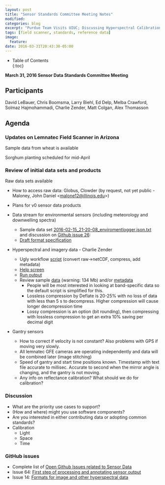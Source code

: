 ```yaml
---
layout: post
title: "Sensor Standards Committee Meeting Notes"
modified:
categories: blog
excerpt: "Purdue Team Visits UIUC; Discussing Hyperspectral Calibration"
tags: [field scanner, standards, reference data]
image:
  feature:
date: 2016-03-31T20:43:38-05:00
---
```



* Table of Contents                                                                                 
{:toc}

**March 31, 2016 Sensor Data Standards Committee Meeting**

## Participants

David LeBauer, Chris Boomsma, Larry Biehl, Ed Delp, Melba Crawford, Solmaz Hajmohammadi, Charlie Zender, Matt Colgan, Alex Thomasson

## Agenda

### Updates on Lemnatec Field Scanner in Arizona

Sample data from wheat is available

Sorghum planting scheduled for mid-April

### Review of initial data sets and products

Raw data sets available

- How to access raw data: Globus, Clowder (by request, not yet public - Maloney, John Daniel &lt;malone12@illinois.edu&gt;)
- Plans for v0 sensor data products

- Data stream for environmental sensors (including meteorology and downwelling spectra)
  - Sample data set   [2016-02-15\_21-20-08\_enviromentlogger.json.txt](https://github.com/terraref/reference-data/files/178402/2016-02-15_21-20-08_enviromentlogger.json.txt) and discussion on [Github issue 26](https://github.com/terraref/reference-data/issues/26):
  - [Draft format specification](https://github.com/terraref/documentation/blob/master/environmental_data.md)
- Hyperspectral and imagery data - Charlie Zender
  - Ugly workflow [script](https://github.com/terraref/computing-pipeline/tree/master/scripts/hyperspectral/terraref.sh) (convert raw-&gt;netCDF, compress, add metadata)
  - [Help screen](https://gist.github.com/czender/39b5249dd92c3b8f471beda7bbc121c5)
  - [Run output](https://gist.github.com/czender/bdd93e4d67aeca8b5c11bd916c655db9#file-terraref-out)
  - Review sample [data](http://dust.ess.uci.edu/tmp/foo.nc) (warning: 134 Mb) and/or [metadata](http://dust.ess.uci.edu/tmp/foo.cdl)
    - People will be most interested in looking at band-specific data so the default script is simplified for this.
    - Lossless compression by Deflate is 20-25% with no loss of data with less than 5 s to decompress.  Higher compression will cause longer decompression time
    - Lossy compression is an option (bit rounding), then compressing with lossless compression to get an extra 10% saving per decimal digit
- Gantry sensors
  - How to correct if velocity is not constant?  Also problems with GPS if moving very slowly.
  - All lemnatec GFE cameras are operating independently and data will be combined later (image stitching)
  - Speed of gantry and start time positions known.  Timestamp with text file accurate to millisec.  Accurate to second when the mirror angle is changing, and the gantry is not moving.
  - Any info on reflectance calibration?  What should we do for calibration?

### Discussion

- What are the priority use cases to support?
- (How and where) might you use software components?
- Are you interested in either contributing data or adopting common standards?
- Calibration
  - Light
  - Space
  - Time

### GitHub issues

- Complete list of [Open Github Issues related to Sensor Data](https://github.com/search?q=org%3Aterraref++label%3A%22sensor+data%22&amp;ref=searchresults&amp;state=open&amp;type=Issues&amp;utf8=%E2%9C%93)
- Issue 64: [First step of processing and annotating sensor output](https://github.com/terraref/computing-pipeline/issues/64)
- Issue 14: [Formats for image and other hyperspectral data](https://github.com/terraref/reference-data/issues/14)
